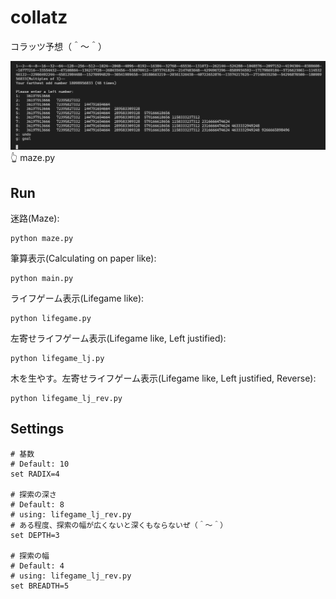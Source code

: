 # collatz

コラッツ予想（＾～＾）

![20210711math76.png](./doc/img/20210711math76.png)  
👆 maze.py  

## Run

迷路(Maze):  

```shell
python maze.py
```

筆算表示(Calculating on paper like):  

```shell
python main.py
```

ライフゲーム表示(Lifegame like):  

```shell
python lifegame.py
```

左寄せライフゲーム表示(Lifegame like, Left justified):  

```shell
python lifegame_lj.py
```

木を生やす。左寄せライフゲーム表示(Lifegame like, Left justified, Reverse):  

```shell
python lifegame_lj_rev.py
```

## Settings

```shell
# 基数
# Default: 10
set RADIX=4

# 探索の深さ
# Default: 8
# using: lifegame_lj_rev.py
# ある程度、探索の幅が広くないと深くもならないぜ（＾～＾）
set DEPTH=3

# 探索の幅
# Default: 4
# using: lifegame_lj_rev.py
set BREADTH=5
```
